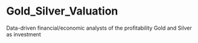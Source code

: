 # Gold_Silver_Valuation
Data-driven financial/economic analysts of the profitability Gold and Silver as investment
